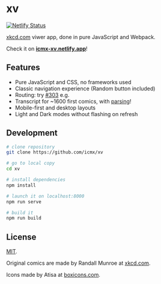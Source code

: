 # xv

[![Netlify Status](https://api.netlify.com/api/v1/badges/7bae3cd6-2824-48bb-bba5-1c55e521e7ee/deploy-status)](https://icmx-xv.netlify.app/)

[xkcd.com](https://xkcd.com/) viwer app, done in pure JavaScript and Webpack.

Check it on **[icmx-xv.netlify.app](https://icmx-xv.netlify.app/)**!

## Features

  - Pure JavaScript and CSS, no frameworks used
  - Classic navigation experience (Random button included)
  - Routing: try [#303](https://icmx-xv.netlify.app/#303) e.g.
  - Transcript for ~1600 first comics, with [parsing](src/utils/parser.js)!
  - Mobile-first and desktop layouts
  - Light and Dark modes without flashing on refresh

## Development

```sh
# clone repository
git clone https://github.com/icmx/xv

# go to local copy
cd xv

# install dependencies
npm install

# launch it on localhost:8000
npm run serve

# build it
npm run build
```

## License

[MIT](LICENSE).

Original comics are made by Randall Munroe at [xkcd.com](https://xkcd.com/).

Icons made by Atisa at [boxicons.com](https://boxicons.com/).
